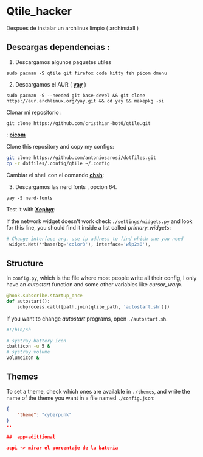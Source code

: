 # Qtile_hacker
Despues de instalar un archlinux limpio ( archinstall ) 
## Descargas dependencias :
1. Descargamos algunos paquetes utiles 
```
sudo pacman -S qtile git firefox code kitty feh picom dmenu
```
2. Descargamos el AUR ( **[yay](https://github.com/Jguer/yay?tab=readme-ov-file)** )
```
sudo pacman -S --needed git base-devel && git clone https://aur.archlinux.org/yay.git && cd yay && makepkg -si
```

Clonar mi repositorio : 
```
git clone https://github.com/cristhian-bot0/qtile.git
```
 : 
**[picom](https://wiki.archlinux.org/title/Picom)**

Clone this repository and copy my configs:

```bash
git clone https://github.com/antoniosarosi/dotfiles.git
cp -r dotfiles/.config/qtile ~/.config
```
Cambiar el shell con el comando **[chsh](https://www.ochobitshacenunbyte.com/2020/03/02/cambiar-la-shell-de-un-usuario-en-linux-con-chsh/)**: 



3. Descargamos las nerd fonts , opcion 64. 
```
yay -S nerd-fonts 
```


Test it with **[Xephyr](https://github.com/cristhian-bot0/qtile.git)**:


If the network widget doesn't work check ```./settings/widgets.py``` and look
for this line, you should find it inside a list called *primary_widgets*:

```python
# Change interface arg, use ip address to find which one you need
 widget.Net(**base(bg='color3'), interface='wlp2s0'),
```


## Structure

In ```config.py```, which is the file where most people write all their config,
I only have an *autostart* function and some other variables like
*cursor_warp*.

```python
@hook.subscribe.startup_once
def autostart():
    subprocess.call([path.join(qtile_path, 'autostart.sh')])
```

If you want to change *autostart* programs, open  ```./autostart.sh```.

```bash
#!/bin/sh

# systray battery icon
cbatticon -u 5 &
# systray volume
volumeicon &
```

## Themes

To set a theme, check which ones are available in ```./themes```, and write
the name of the theme you want in a file named ```./config.json```:

```json
{
    "theme": "cyberpunk"
}
··

##  app-adittional

acpi -> mirar el porcentaje de la bateria

